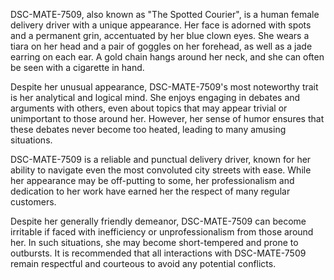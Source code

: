 DSC-MATE-7509, also known as "The Spotted Courier", is a human female delivery driver with a unique appearance. Her face is adorned with spots and a permanent grin, accentuated by her blue clown eyes. She wears a tiara on her head and a pair of goggles on her forehead, as well as a jade earring on each ear. A gold chain hangs around her neck, and she can often be seen with a cigarette in hand.

Despite her unusual appearance, DSC-MATE-7509's most noteworthy trait is her analytical and logical mind. She enjoys engaging in debates and arguments with others, even about topics that may appear trivial or unimportant to those around her. However, her sense of humor ensures that these debates never become too heated, leading to many amusing situations.

DSC-MATE-7509 is a reliable and punctual delivery driver, known for her ability to navigate even the most convoluted city streets with ease. While her appearance may be off-putting to some, her professionalism and dedication to her work have earned her the respect of many regular customers.

Despite her generally friendly demeanor, DSC-MATE-7509 can become irritable if faced with inefficiency or unprofessionalism from those around her. In such situations, she may become short-tempered and prone to outbursts. It is recommended that all interactions with DSC-MATE-7509 remain respectful and courteous to avoid any potential conflicts.
